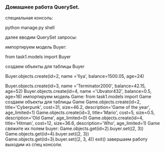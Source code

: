 <h3>Домашнее работа QuerySet. </h3>
<p>специальная консоль:</p>
<p>python manage.py shell</p>
<p>далее вводим QuerySet запросы:</p>
<p>импортируем модель Buyer:</p>
<p>from task1.models import Buyer</p>
<p>создаем объекты для таблицы Buyer</p>
<p>Buyer.objects.create(id=2, name ='Ilya', balance=1500.05, age=24)</p>
Buyer.objects.create(id=3, name ='Terminator2000', balance=42.15, age=52)
Buyer.objects.create(id=4, name ='Ubvator432', balance=0.5, age=16)
импортируем модель Game:
from task1.models import Game
создаем объекты для таблицы Game
Game.objects.create(id=2, title='Cyberpunk', cost=31, size=46.2, description='Game of the year', age_limited=1)
Game.objects.create(id=3, title='Mario', cost=5, size=0.5, description='Old Game', age_limited=0)
Game.objects.create(id=4, title='Hitman', cost=12, size=36.6, description='Who', age_limited=1)
Game свяжите их полем buyer: 
Game.objects.get(id=2).buyer.set((2, 3))
Game.objects.get(id=4).buyer.set((2, 3))
Game.objects.get(id=3).buyer.set((2, 3, 4))
exit() завершаем работу выходим из спец консоли.
